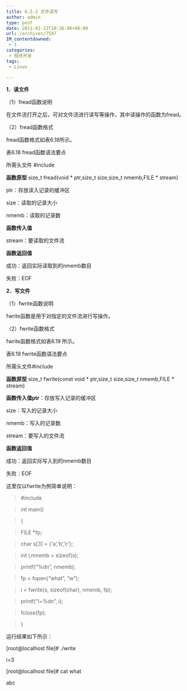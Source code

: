 ```yaml
---
title: 6.5.2 文件读写
author: admin
type: post
date: 2011-01-22T10:36:06+00:00
url: /archives/7587
IM_contentdowned:
 - 1
categories:
 - 程序开发
tags:
 - Linux

---
```


**1．读文件**

（1）fread函数说明

在文件流打开之后，可对文件流进行读写等操作，其中读操作的函数为fread。

（2）fread函数格式

fread函数格式如表6.18所示。

表6.18 fread函数语法要点

所需头文件 #include

**函数原型** size_t fread(void * ptr,size_t size,size_t nmemb,FILE * stream)

ptr：存放读入记录的缓冲区

size：读取的记录大小

nmemb：读取的记录数

**函数传入值**

stream：要读取的文件流

**函数返回值**

成功：返回实际读取到的nmemb数目

失败：EOF

**2．写文件**

（1）fwrite函数说明

fwrite函数是用于对指定的文件流进行写操作。

（2）fwrite函数格式

fwrite函数格式如表6.19 所示。

表6.19 fwrite函数语法要点

所需头文件#include

**函数原型** size_t fwrite(const void * ptr,size_t size,size_t nmemb,FILE * stream)

**函数传入值ptr**：存放写入记录的缓冲区

size：写入的记录大小

nmemb：写入的记录数

stream：要写入的文件流

**函数返回值**

成功：返回实际写入到的nmemb数目

失败：EOF

这里仅以fwrite为例简单说明：

>

> #include
>

>
>

> int main()
>

>
>

> {
>

>
>

> FILE *fp;
>

>
>

> char s[3] = {‘a’,’b’,’c’};
>

>
>

> int i,nmemb = sizeof(s);
>

>
>

> printf(“%dn”, nmemb);
>

>
>

> fp = fopen(“what”, “w”);
>

>
>

> i = fwrite(s, sizeof(char), nmemb, fp);
>

>
>

> printf(“i=%dn”, i);
>

>
>

> fclose(fp);
>

>
>

> }
>

运行结果如下所示：

[root@localhost file]# ./write

i=3

[root@localhost file]# cat what

abc